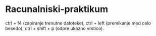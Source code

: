 # Racunalniski-praktikum
ctrl + f4 (zapiranje trenutne datoteke),
ctrl + left (premikanje med celo besedo),
ctrl + shift + p (odpre ukazno vrstico).
